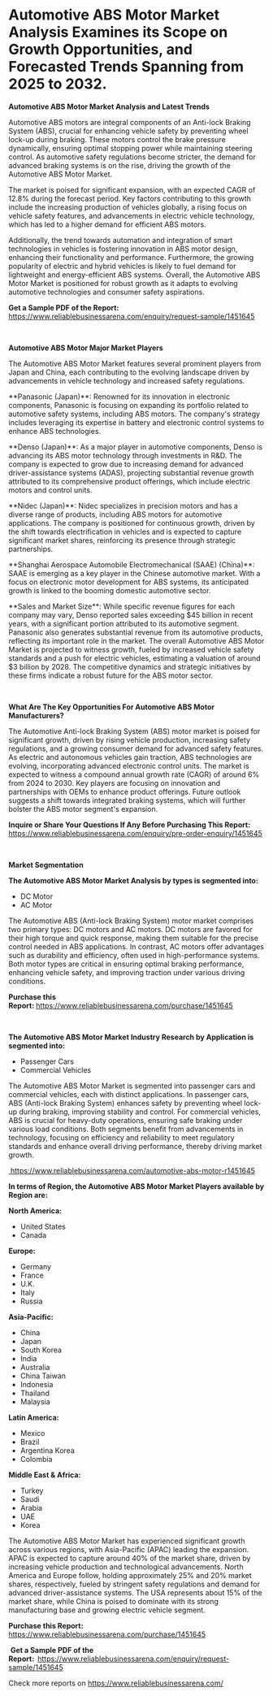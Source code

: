 <p><h1>Automotive ABS Motor Market Analysis Examines its Scope on Growth Opportunities, and Forecasted Trends Spanning from 2025 to 2032.</h1></p><p><strong>Automotive ABS Motor Market Analysis and Latest Trends</strong></p>
<p><p>Automotive ABS motors are integral components of an Anti-lock Braking System (ABS), crucial for enhancing vehicle safety by preventing wheel lock-up during braking. These motors control the brake pressure dynamically, ensuring optimal stopping power while maintaining steering control. As automotive safety regulations become stricter, the demand for advanced braking systems is on the rise, driving the growth of the Automotive ABS Motor Market.</p><p>The market is poised for significant expansion, with an expected CAGR of 12.8% during the forecast period. Key factors contributing to this growth include the increasing production of vehicles globally, a rising focus on vehicle safety features, and advancements in electric vehicle technology, which has led to a higher demand for efficient ABS motors. </p><p>Additionally, the trend towards automation and integration of smart technologies in vehicles is fostering innovation in ABS motor design, enhancing their functionality and performance. Furthermore, the growing popularity of electric and hybrid vehicles is likely to fuel demand for lightweight and energy-efficient ABS systems. Overall, the Automotive ABS Motor Market is positioned for robust growth as it adapts to evolving automotive technologies and consumer safety aspirations.</p></p>
<p><strong>Get a Sample PDF of the Report:&nbsp;</strong> <a href="https://www.reliablebusinessarena.com/enquiry/request-sample/1451645?utm_campaign=3289&utm_medium=2&utm_source=Github&utm_content=ia&utm_term=30032025&utm_id=automotive-abs-motor">https://www.reliablebusinessarena.com/enquiry/request-sample/1451645</a></p>
<p>&nbsp;</p>
<p><strong>Automotive ABS Motor Major Market Players</strong></p>
<p><p>The Automotive ABS Motor Market features several prominent players from Japan and China, each contributing to the evolving landscape driven by advancements in vehicle technology and increased safety regulations.</p><p>**Panasonic (Japan)**: Renowned for its innovation in electronic components, Panasonic is focusing on expanding its portfolio related to automotive safety systems, including ABS motors. The company's strategy includes leveraging its expertise in battery and electronic control systems to enhance ABS technologies.</p><p>**Denso (Japan)**: As a major player in automotive components, Denso is advancing its ABS motor technology through investments in R&D. The company is expected to grow due to increasing demand for advanced driver-assistance systems (ADAS), projecting substantial revenue growth attributed to its comprehensive product offerings, which include electric motors and control units.</p><p>**Nidec (Japan)**: Nidec specializes in precision motors and has a diverse range of products, including ABS motors for automotive applications. The company is positioned for continuous growth, driven by the shift towards electrification in vehicles and is expected to capture significant market shares, reinforcing its presence through strategic partnerships.</p><p>**Shanghai Aerospace Automobile Electromechanical (SAAE) (China)**: SAAE is emerging as a key player in the Chinese automotive market. With a focus on electronic motor development for ABS systems, its anticipated growth is linked to the booming domestic automotive sector.</p><p>**Sales and Market Size**: While specific revenue figures for each company may vary, Denso reported sales exceeding $45 billion in recent years, with a significant portion attributed to its automotive segment. Panasonic also generates substantial revenue from its automotive products, reflecting its important role in the market. The overall Automotive ABS Motor Market is projected to witness growth, fueled by increased vehicle safety standards and a push for electric vehicles, estimating a valuation of around $3 billion by 2028. The competitive dynamics and strategic initiatives by these firms indicate a robust future for the ABS motor sector.</p></p>
<p>&nbsp;</p>
<p><strong>What Are The Key Opportunities For Automotive ABS Motor Manufacturers?</strong></p>
<p><p>The Automotive Anti-lock Braking System (ABS) motor market is poised for significant growth, driven by rising vehicle production, increasing safety regulations, and a growing consumer demand for advanced safety features. As electric and autonomous vehicles gain traction, ABS technologies are evolving, incorporating advanced electronic control units. The market is expected to witness a compound annual growth rate (CAGR) of around 6% from 2024 to 2030. Key players are focusing on innovation and partnerships with OEMs to enhance product offerings. Future outlook suggests a shift towards integrated braking systems, which will further bolster the ABS motor segment's expansion.</p></p>
<p><strong>Inquire or Share Your Questions If Any Before Purchasing This Report:</strong> <a href="https://www.reliablebusinessarena.com/enquiry/pre-order-enquiry/1451645?utm_campaign=3289&utm_medium=2&utm_source=Github&utm_content=ia&utm_term=30032025&utm_id=automotive-abs-motor">https://www.reliablebusinessarena.com/enquiry/pre-order-enquiry/1451645</a></p>
<p>&nbsp;</p>
<p><strong>Market Segmentation</strong></p>
<p><strong>The Automotive ABS Motor Market Analysis by types is segmented into:</strong></p>
<p><ul><li>DC Motor</li><li>AC Motor</li></ul></p>
<p><p>The Automotive ABS (Anti-lock Braking System) motor market comprises two primary types: DC motors and AC motors. DC motors are favored for their high torque and quick response, making them suitable for the precise control needed in ABS applications. In contrast, AC motors offer advantages such as durability and efficiency, often used in high-performance systems. Both motor types are critical in ensuring optimal braking performance, enhancing vehicle safety, and improving traction under various driving conditions.</p></p>
<p><strong>Purchase this Report:&nbsp;</strong><a href="https://www.reliablebusinessarena.com/purchase/1451645?utm_campaign=3289&utm_medium=2&utm_source=Github&utm_content=ia&utm_term=30032025&utm_id=automotive-abs-motor">https://www.reliablebusinessarena.com/purchase/1451645</a></p>
<p>&nbsp;</p>
<p><strong>The Automotive ABS Motor Market Industry Research by Application is segmented into:</strong></p>
<p><ul><li>Passenger Cars</li><li>Commercial Vehicles</li></ul></p>
<p><p>The Automotive ABS Motor Market is segmented into passenger cars and commercial vehicles, each with distinct applications. In passenger cars, ABS (Anti-lock Braking System) enhances safety by preventing wheel lock-up during braking, improving stability and control. For commercial vehicles, ABS is crucial for heavy-duty operations, ensuring safe braking under various load conditions. Both segments benefit from advancements in technology, focusing on efficiency and reliability to meet regulatory standards and enhance overall driving performance, thereby driving market growth.</p></p>
<p><a href="https://www.reliablebusinessarena.com/automotive-abs-motor-r1451645?utm_campaign=3289&utm_medium=2&utm_source=Github&utm_content=ia&utm_term=30032025&utm_id=automotive-abs-motor">&nbsp;https://www.reliablebusinessarena.com/automotive-abs-motor-r1451645</a></p>
<p><strong>In terms of Region, the Automotive ABS Motor Market Players available by Region are:</strong></p>
<p>
    <p> <strong> North America: </strong>
        <ul>
            <li>United States</li>
            <li>Canada</li>
        </ul>
        </p> 
    <p> <strong> Europe: </strong>
        <ul>
            <li>Germany</li>
            <li>France</li>
            <li>U.K.</li>
            <li>Italy</li>
            <li>Russia</li>
        </ul>
        </p> 
    <p> <strong> Asia-Pacific: </strong>
        <ul>
            <li>China</li>
            <li>Japan</li>
            <li>South Korea</li>
            <li>India</li>
            <li>Australia</li>
            <li>China Taiwan</li>
            <li>Indonesia</li>
            <li>Thailand</li>
            <li>Malaysia</li>
        </ul>
        </p> 
    <p> <strong> Latin America: </strong>
        <ul>
            <li>Mexico</li>
            <li>Brazil</li>
            <li>Argentina Korea</li>
            <li>Colombia</li>
        </ul>
        </p> 
    <p> <strong> Middle East & Africa: </strong>
        <ul>
            <li>Turkey</li>
            <li>Saudi</li>
            <li>Arabia</li>
            <li>UAE</li>
            <li>Korea</li>
        </ul>
    </p>
    </p>
<p><p>The Automotive ABS Motor Market has experienced significant growth across various regions, with Asia-Pacific (APAC) leading the expansion. APAC is expected to capture around 40% of the market share, driven by increasing vehicle production and technological advancements. North America and Europe follow, holding approximately 25% and 20% market shares, respectively, fueled by stringent safety regulations and demand for advanced driver-assistance systems. The USA represents about 15% of the market share, while China is poised to dominate with its strong manufacturing base and growing electric vehicle segment.</p></p>
<p><strong>Purchase this Report: </strong><a href="https://www.reliablebusinessarena.com/purchase/1451645?utm_campaign=3289&utm_medium=2&utm_source=Github&utm_content=ia&utm_term=30032025&utm_id=automotive-abs-motor">https://www.reliablebusinessarena.com/purchase/1451645</a></p>
<p>&nbsp;<strong>Get a Sample PDF of the Report:&nbsp;&nbsp;</strong><a href="https://www.reliablebusinessarena.com/enquiry/request-sample/1451645?utm_campaign=3289&utm_medium=2&utm_source=Github&utm_content=ia&utm_term=30032025&utm_id=automotive-abs-motor">https://www.reliablebusinessarena.com/enquiry/request-sample/1451645</a></p>
<p><strong></strong></p>
<p>Check more reports on <a href="https://www.reliablebusinessarena.com/?utm_campaign=3289&utm_medium=2&utm_source=Github&utm_content=ia&utm_term=30032025&utm_id=automotive-abs-motor">https://www.reliablebusinessarena.com/</a></p>